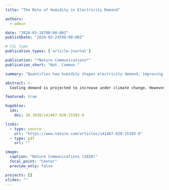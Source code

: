 ```yaml
---
title: "The Role of Humidity in Electricity Demand"

authors:
  - admin

date: "2020-03-24T00:00:00Z"
publishDate: "2020-03-24T00:00:00Z"

# CSL type
publication_types: ['article-journal']

publication: "*Nature Communications*"
publication_short: "Nat. Commun."

summary: "Quantifies how humidity shapes electricity demand, improving load forecasting and energy planning."

abstract: >-
  Cooling demand is projected to increase under climate change. However, most of the existing projections are based on rising air temperatures alone, ignoring that rising temperatures are associated with increased humidity; a lethal combination that could significantly increase morbidity and mortality rates during extreme heat events. We bridge this gap by identifying the key measures of heat stress, considering both air temperature and near-surface humidity, in characterizing the climate sensitivity of electricity demand at a national scale. Here we show that in many of the high energy consuming states, such as California and Texas, projections based on air temperature alone underestimate cooling demand by as much as 10–15% under both present and future climate scenarios. Our results establish that air temperature is a necessary but not sufficient variable for adequately characterizing the climate sensitivity of cooling load, and that near-surface humidity plays an equally important role.

featured: true

hugoblox:
  ids:
    doi: 10.1038/s41467-020-15393-8

links:
  - type: source
    url: "https://www.nature.com/articles/s41467-020-15393-8"
  - type: pdf
    url: ""

image:
  caption: "Nature Communications (2020)"
  focal_point: "Center"
  preview_only: false

projects: []
slides: ""
---
```

